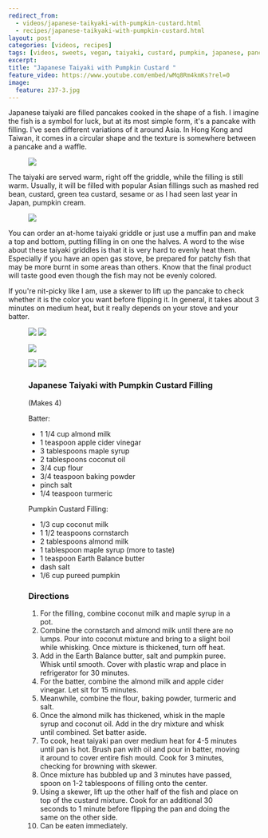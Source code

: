 ```yaml
---
redirect_from: 
  - videos/japanese-taikyaki-with-pumpkin-custard.html
  - recipes/japanese-taikyaki-with-pumpkin-custard.html
layout: post
categories: [videos, recipes]
tags: [videos, sweets, vegan, taiyaki, custard, pumpkin, japanese, pancake]
excerpt: 
title: "Japanese Taiyaki with Pumpkin Custard "
feature_video: https://www.youtube.com/embed/wMq8Rm4kmKs?rel=0
image:
  feature: 237-3.jpg
---
```


Japanese taiyaki are filled pancakes cooked in the shape of a fish.  I imagine the fish is a symbol for luck, but at its most simple form, it's a pancake with filling.  I've seen different variations of it around Asia.  In Hong Kong and Taiwan, it comes in a circular shape and the texture is somewhere between a pancake and a waffle.

<figure>
    <img src="/images/237-3.jpg">
</figure>


The taiyaki are served warm, right off the griddle, while the filling is still warm.  Usually, it will be filled with popular Asian fillings such as mashed red bean, custard, green tea custard, sesame or as I had seen last year in Japan, pumpkin cream.


<figure>
    <img src="/images/237-7.jpg">
</figure>

You can order an at-home taiyaki griddle or just use a muffin pan and make a top and bottom, putting filling in on one the halves.  A word to the wise about these taiyaki griddles is that it is very hard to evenly heat them.  Especially if you have an open gas stove, be prepared for patchy fish that may be more burnt in some areas than others.  Know that the final product will taste good even though the fish may not be evenly colored.

If you're nit-picky like I am, use a skewer to lift up the pancake to check whether it is the color you want before flipping it.  In general, it takes about 3 minutes on medium heat, but it really depends on your stove and your batter.

<figure class="half">
<img src="/images/237-8.jpg">
<img src="/images/237-9.jpg">
</figure>

<figure>
    <img src="/images/237-11.jpg">
</figure>

<figure class="half">
<img src="/images/237-2.jpg">
<img src="/images/237-10.jpg">
</figure>

<figure class="ingredients" markdown="1">

### Japanese Taiyaki with Pumpkin Custard Filling

(Makes 4)

Batter:

- 1 1/4 cup almond milk
- 1 teaspoon apple cider vinegar
- 3 tablespoons maple syrup
- 2 tablespoons coconut oil
- 3/4 cup flour
- 3/4 teaspoon baking powder
- pinch salt
- 1/4 teaspoon turmeric

Pumpkin Custard Filling:

- 1/3 cup coconut milk
- 1 1/2 teaspoons cornstarch
- 2 tablespoons almond milk
- 1 tablespoon maple syrup (more to taste)
- 1 teaspoon Earth Balance butter
- dash salt
- 1/6 cup pureed pumpkin



</figure>

<figure class="directions" markdown="1">

### Directions

1. For the filling, combine coconut milk and maple syrup in a pot.  
2.  Combine the cornstarch and almond milk until there are no lumps.  Pour into coconut mixture and bring to a slight boil while whisking.  Once mixture is thickened, turn off heat.
3. Add in the Earth Balance butter, salt and pumpkin puree.  Whisk until smooth.  Cover with plastic wrap and place in refrigerator for 30 minutes.
4. For the batter, combine the almond milk and apple cider vinegar.  Let sit for 15 minutes.
5. Meanwhile, combine the flour, baking powder, turmeric and salt.
6. Once the almond milk has thickened, whisk in the maple syrup and coconut oil.  Add in the dry mixture and whisk until combined.  Set batter aside.
7. To cook, heat taiyaki pan over medium heat for 4-5 minutes until pan is hot.  Brush pan with oil and pour in batter, moving it around to cover entire fish mould.  Cook for 3 minutes, checking for browning with skewer.
8. Once mixture has bubbled up and 3 minutes have passed, spoon on 1-2 tablespoons of filling onto the center.
9. Using a skewer, lift up the other half of the fish and place on top of the custard mixture.  Cook for an additional 30 seconds to 1 minute before flipping the pan and doing the same on the other side.
10. Can be eaten immediately.
</figure>
